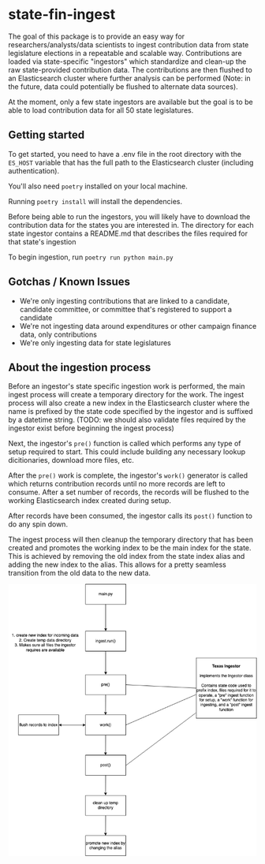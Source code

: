 # state-fin-ingest
The goal of this package is to provide an easy way for researchers/analysts/data scientists to ingest contribution data from state legislature elections in a repeatable and scalable way.
Contributions are loaded via state-specific "ingestors" which standardize and clean-up the raw state-provided contribution data. The contributions are then flushed to an Elasticsearch cluster where further analysis can be performed (Note: in the future, data could potentially be flushed to alternate data sources).

At the moment, only a few state ingestors are available but the goal is to be able to load contribution data for all 50 state legislatures.

## Getting started
To get started, you need to have a .env file in the root directory with the `ES_HOST` variable that has the full path to the Elasticsearch cluster (including authentication).

You'll also need `poetry` installed on your local machine.

Running `poetry install` will install the dependencies.

Before being able to run the ingestors, you will likely have to download the contribution data for the states you are interested in. The directory for each state ingestor contains a README.md that describes the files required for that state's ingestion

To begin ingestion, run `poetry run python main.py`

## Gotchas / Known Issues
* We're only ingesting contributions that are linked to a candidate, candidate committee, or committee that's registered to support a candidate
* We're not ingesting data around expenditures or other campaign finance data, only contributions
* We're only ingesting data for state legislatures

## About the ingestion process
Before an ingestor's state specific ingestion work is performed, the main ingest process will create a temporary directory for the work. The ingest process will also create a new index in the Elasticsearch cluster where the name is prefixed by the state code specified by the ingestor and is suffixed by a datetime string. (TODO: we should also validate files required by the ingestor exist before beginning the ingest process)

Next, the ingestor's `pre()` function is called which performs any type of setup required to start. This could include building any necessary lookup dicitionaries, download more files, etc. 

After the `pre()` work is complete, the ingestor's `work()` generator is called which returns contribution records until no more records are left to consume. After a set number of records, the records will be flushed to the working Elasticsearch index created during setup.

After records have been consumed, the ingestor calls its `post()` function to do any spin down.

The ingest process will then cleanup the temporary directory that has been created and promotes the working index to be the main index for the state. This is achieved by removing the old index from the state index alias and adding the new index to the alias. This allows for a pretty seamless transition from the old data to the new data.

![](flow.png)
